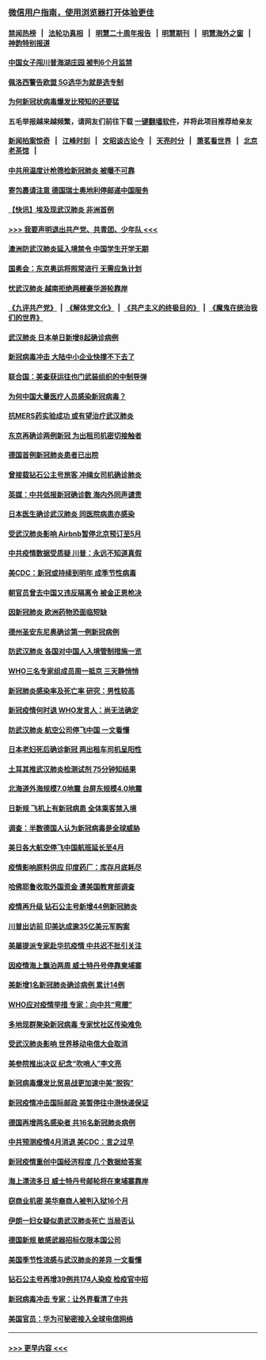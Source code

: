 ### [微信用户指南，使用浏览器打开体验更佳](https://github.com/gfw-breaker/banned-news1/blob/master/indexes/wechat-guide.md?t=0)
#### [禁闻热榜](热点新闻.md?t=0)  &nbsp;&nbsp;|&nbsp;&nbsp; [法轮功真相](https://github.com/gfw-breaker/truth/blob/master/README.md?t=0) &nbsp;&nbsp;|&nbsp;&nbsp; [明慧二十周年报告](https://github.com/gfw-breaker/mh-reports/blob/master/README.md?t=0) &nbsp;&nbsp;|&nbsp;&nbsp;[明慧期刊](https://github.com/gfw-breaker/mh-qikan) &nbsp;&nbsp;|&nbsp;&nbsp; [明慧海外之窗](https://github.com/gfw-breaker/mh-news/blob/master/README.md?t=0) &nbsp;&nbsp;|&nbsp;&nbsp; [神韵特别报道](https://github.com/gfw-breaker/mh-news/blob/master/shenyun.md?t=0)
#### [中国女子闯川普海湖庄园 被判6个月监禁](../pages/nsc418/n11869919.md?t=02150744) 
#### [佩洛西警告欧盟 5G选华为就是选专制](../pages/nsc418/n11869898.md?t=02150744) 
#### [为何新冠状病毒爆发比预知的还要猛](../pages/nsc418/n11869828.md?t=02150744) 
#### 五毛举报越来越频繁，请网友们前往下载 [一键翻墙软件](https://github.com/gfw-breaker/ssr-accounts)，并将此项目推荐给亲友
#### [新闻拍案惊奇](https://github.com/gfw-breaker/banned-news1/blob/master/pages/link4.md) &nbsp;&nbsp;|&nbsp;&nbsp; [江峰时刻](https://github.com/gfw-breaker/banned-news1/blob/master/pages/link4.md) &nbsp;&nbsp;|&nbsp;&nbsp; [文昭谈古论今](https://github.com/gfw-breaker/banned-news1/blob/master/pages/link4.md) &nbsp;&nbsp;|&nbsp;&nbsp; [天亮时分](https://github.com/gfw-breaker/banned-news1/blob/master/pages/link4.md) &nbsp;&nbsp;|&nbsp;&nbsp; [萧茗看世界](https://github.com/gfw-breaker/banned-news1/blob/master/pages/link4.md) &nbsp;&nbsp;|&nbsp;&nbsp; [北京老茶馆](https://github.com/gfw-breaker/banned-news1/blob/master/pages/link4.md) &nbsp;&nbsp;|&nbsp;&nbsp; 
#### [中共用温度计枪筛检新冠肺炎 被曝不可靠](../pages/nsc418/n11869707.md?t=02150744) 
#### [寄包裹请注意 德国瑞士奥地利停邮递中国服务](../pages/nsc418/n11869727.md?t=02150744) 
#### [【快讯】埃及现武汉肺炎 非洲首例](../pages/nsc418/n11869766.md?t=02150744) 
#### [>>> 我要声明退出共产党、共青团、少年队 <<<](https://github.com/begood0513/goodnews/blob/master/quit/letter.md) 
#### [澳洲防武汉肺炎延入境禁令 中国学生开学无期](../pages/nsc418/n11869546.md?t=02150744) 
#### [国奥会：东京奥运将照常进行 无需应急计划](../pages/nsc418/n11869422.md?t=02150744) 
#### [忧武汉肺炎 越南拒绝两艘豪华游轮靠岸](../pages/nsc418/n11867444.md?t=02150744) 
#### [《九评共产党》](https://github.com/begood0513/9ping.md/blob/master/README.md) &nbsp;|&nbsp; [《解体党文化》](../../../../jtdwh.md/blob/master/README.md)  &nbsp;|&nbsp; [《共产主义的终极目的》](../../../../gczydzjmd.md/blob/master/README.md) &nbsp;|&nbsp; [《魔鬼在统治我们的世界》](../../../../mgztzwmdsj.md/blob/master/README.md) 
#### [武汉肺炎 日本单日新增8起确诊病例](../pages/nsc418/n11869272.md?t=02150744) 
#### [新冠病毒冲击 大陆中小企业快撑不下去了](../pages/nsc418/n11869259.md?t=02150744) 
#### [联合国：美查获运往也门武装组织的中制导弹](../pages/nsc418/n11868677.md?t=02150744) 
#### [为何中国大量医疗人员感染新冠病毒？](../pages/nsc418/n11869001.md?t=02150744) 
#### [抗MERS药实验成功 或有望治疗武汉肺炎](../pages/nsc418/n11868912.md?t=02150744) 
#### [东京再确诊两例新冠 为出租司机密切接触者](../pages/nsc418/n11868770.md?t=02150744) 
#### [德国首例新冠肺炎患者已出院](../pages/nsc418/n11868714.md?t=02150744) 
#### [曾接载钻石公主号旅客 冲绳女司机确诊肺炎](../pages/nsc418/n11868610.md?t=02150744) 
#### [英媒：中共低报新冠确诊数 海内外同声谴责](../pages/nsc418/n11867421.md?t=02150744) 
#### [日本医生确诊武汉肺炎 同医院病患亦感染](../pages/nsc418/n11867779.md?t=02150744) 
#### [受武汉肺炎影响 Airbnb暂停北京预订至5月](../pages/nsc418/n11867428.md?t=02150744) 
#### [中共疫情数据受质疑 川普：永远不知道真假](../pages/nsc418/n11867195.md?t=02150744) 
#### [美CDC：新冠或持续到明年 成季节性病毒](../pages/nsc418/n11867279.md?t=02150744) 
#### [朝官员曾去中国又违反隔离令 被金正恩枪决](../pages/nsc418/n11867087.md?t=02150744) 
#### [因新冠肺炎 欧洲药物恐面临短缺](../pages/nsc418/n11867036.md?t=02150744) 
#### [德州圣安东尼奥确诊第一例新冠病例](../pages/nsc418/n11867194.md?t=02150744) 
#### [防武汉肺炎 各国对中国人入境管制措施一览](../pages/nsc418/n11838726.md?t=02150744) 
#### [WHO三名专家组成员周一抵京 三天静悄悄](../pages/nsc418/n11866947.md?t=02150744) 
#### [新冠肺炎感染率及死亡率 研究：男性较高](../pages/nsc418/n11866956.md?t=02150744) 
#### [新冠疫情何时退 WHO发言人：尚无法确定](../pages/nsc418/n11866864.md?t=02150744) 
#### [防武汉肺炎 航空公司停飞中国 一文看懂](../pages/nsc418/n11866800.md?t=02150744) 
#### [日本老妇死后确诊新冠 两出租车司机呈阳性](../pages/nsc418/n11866755.md?t=02150744) 
#### [土耳其推武汉肺炎检测试剂 75分钟知结果](../pages/nsc418/n11866520.md?t=02150744) 
#### [北海道外海规模7.0地震 台屏东规模4.0地震](../pages/nsc418/n11866262.md?t=02150744) 
#### [日新规 飞机上有新冠病患 全体乘客禁入境](../pages/nsc418/n11866233.md?t=02150744) 
#### [调查：半数德国人认为新冠病毒是全球威胁](../pages/nsc418/n11866687.md?t=02150744) 
#### [美日各大航空停飞中国航班延长至4月](../pages/nsc418/n11865980.md?t=02150744) 
#### [疫情影响原料供应 印度药厂：库存月底耗尽](../pages/nsc418/n11865151.md?t=02150744) 
#### [哈佛耶鲁收取外国资金 遭美国教育部调查](../pages/nsc418/n11864950.md?t=02150744) 
#### [疫情再升级 钻石公主号新增44例新冠肺炎](../pages/nsc418/n11865033.md?t=02150744) 
#### [川普出访前 印美达成逾35亿美元军购案](../pages/nsc418/n11865444.md?t=02150744) 
#### [美屡提派专家赴华抗疫情 中共迟不批引关注](../pages/nsc418/n11864719.md?t=02150744) 
#### [因疫情海上飘泊两周 威士特丹号停靠柬埔寨](../pages/nsc418/n11865007.md?t=02150744) 
#### [美新增1名新冠肺炎确诊病例 累计14例](../pages/nsc418/n11864893.md?t=02150744) 
#### [WHO应对疫情举措 专家：向中共“弯腰”](../pages/nsc418/n11864727.md?t=02150744) 
#### [多地现群聚染新冠病毒 专家忧社区传染难免](../pages/nsc418/n11864715.md?t=02150744) 
#### [受武汉肺炎影响 世界移动电信大会取消](../pages/nsc418/n11864629.md?t=02150744) 
#### [美参院推出决议 纪念“吹哨人”李文亮](../pages/nsc418/n11863852.md?t=02150744) 
#### [新冠病毒爆发比贸易战更加速中美“脱钩”](../pages/nsc418/n11864470.md?t=02150744) 
#### [新冠疫情冲击国际邮政 美暂停往中港快递保证](../pages/nsc418/n11864207.md?t=02150744) 
#### [德国再增两名感染者 共16名新冠肺炎病例](../pages/nsc418/n11864293.md?t=02150744) 
#### [中共预测疫情4月消退 美CDC：言之过早](../pages/nsc418/n11864310.md?t=02150744) 
#### [新冠疫情重创中国经济程度 几个数据给答案](../pages/nsc418/n11864203.md?t=02150744) 
#### [海上漂流多日 威士特丹号邮轮将在柬埔寨靠岸](../pages/nsc418/n11864029.md?t=02150744) 
#### [窃商业机密 美华裔商人被判入狱16个月](../pages/nsc418/n11863911.md?t=02150744) 
#### [伊朗一妇女疑似患武汉肺炎死亡 当局否认](../pages/nsc418/n11863650.md?t=02150744) 
#### [德国新规 敏感武器招标仅限本国公司](../pages/nsc418/n11863509.md?t=02150744) 
#### [美国季节性流感与武汉肺炎的差异 一文看懂](../pages/nsc418/n11862428.md?t=02150744) 
#### [钻石公主号再增39例共174人染疫 检疫官中招](../pages/nsc418/n11862422.md?t=02150744) 
#### [新冠病毒冲击 专家：让外界看清了中共](../pages/nsc418/n11862280.md?t=02150744) 
#### [美国官员：华为可秘密接入全球电信网络](../pages/nsc418/n11862122.md?t=02150744) 

----
#### [ >>> 更早内容 <<< ](../indexes/nsc418-earlier.md)
